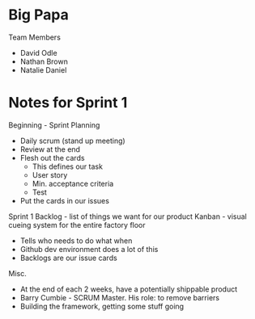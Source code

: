 # Big Papa

Team Members
- David Odle
- Nathan Brown
- Natalie Daniel

# Notes for Sprint 1

Beginning - Sprint Planning
- Daily scrum (stand up meeting)
- Review at the end
- Flesh out the cards
  - This defines our task
  - User story
  - Min. acceptance criteria
  - Test
- Put the cards in our issues

Sprint 1 Backlog - list of things we want for our product
Kanban - visual cueing system for the entire factory floor
- Tells who needs to do what when
- Github dev environment does a lot of this
- Backlogs are our issue cards

Misc.
- At the end of each 2 weeks, have a potentially shippable product
- Barry Cumbie - SCRUM Master. His role: to remove barriers
- Building the framework, getting some stuff going



